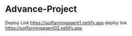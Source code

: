 # Advance-Project
Deploy Link https://soilfarmingagent1.netlify.app
deploy link https://soilfarmingagent02.netlify.app
